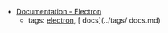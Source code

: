 * [Documentation - Electron](https://electron.atom.io/docs/)
    * tags: [electron](../tags/electron.md), [ docs](../tags/ docs.md)
